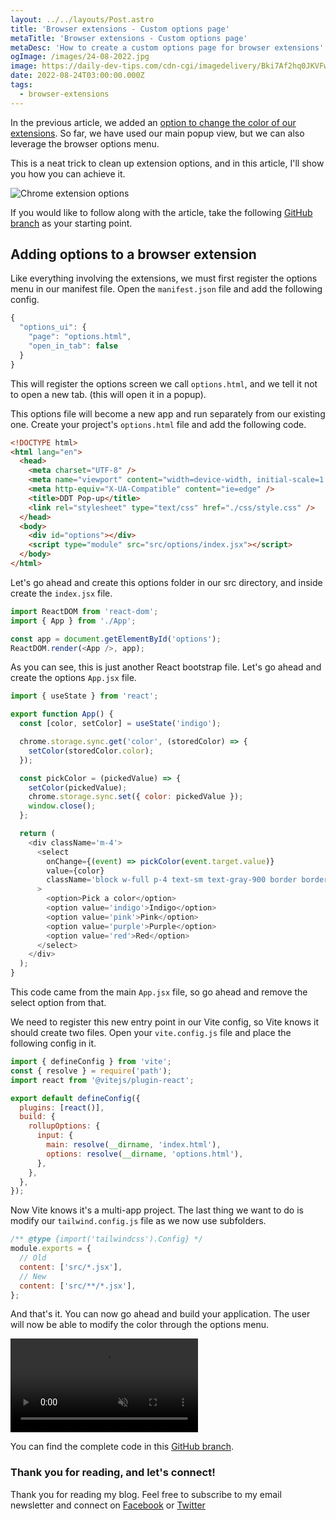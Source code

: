 ```yaml
---
layout: ../../layouts/Post.astro
title: 'Browser extensions - Custom options page'
metaTitle: 'Browser extensions - Custom options page'
metaDesc: 'How to create a custom options page for browser extensions'
ogImage: /images/24-08-2022.jpg
image: https://daily-dev-tips.com/cdn-cgi/imagedelivery/Bki7Af2hq0JKVFw1XYYMQg/ba375927-e659-4fe0-3bd3-abc6e8966100
date: 2022-08-24T03:00:00.000Z
tags:
  - browser-extensions
---
```


In the previous article, we added an [option to change the color of our extensions](https://daily-dev-tips.com/posts/browser-extensions-using-storage/).
So far, we have used our main popup view, but we can also leverage the browser options menu.

This is a neat trick to clean up extension options, and in this article, I'll show you how you can achieve it.

![Chrome extension options](https://cdn.hashnode.com/res/hashnode/image/upload/v1660477340800/RQaQuKVC9.png)

If you would like to follow along with the article, take the following [GitHub branch](https://github.com/rebelchris/popup-extension/tree/storage) as your starting point.

## Adding options to a browser extension

Like everything involving the extensions, we must first register the options menu in our manifest file.
Open the `manifest.json` file and add the following config.

```js
{
  "options_ui": {
    "page": "options.html",
    "open_in_tab": false
  }
}
```

This will register the options screen we call `options.html`, and we tell it not to open a new tab. (this will open it in a popup).

This options file will become a new app and run separately from our existing one.
Create your project's `options.html` file and add the following code.

```html
<!DOCTYPE html>
<html lang="en">
  <head>
    <meta charset="UTF-8" />
    <meta name="viewport" content="width=device-width, initial-scale=1.0" />
    <meta http-equiv="X-UA-Compatible" content="ie=edge" />
    <title>DDT Pop-up</title>
    <link rel="stylesheet" type="text/css" href="./css/style.css" />
  </head>
  <body>
    <div id="options"></div>
    <script type="module" src="src/options/index.jsx"></script>
  </body>
</html>
```

Let's go ahead and create this options folder in our src directory, and inside create the `index.jsx` file.

```js
import ReactDOM from 'react-dom';
import { App } from './App';

const app = document.getElementById('options');
ReactDOM.render(<App />, app);
```

As you can see, this is just another React bootstrap file. Let's go ahead and create the options `App.jsx` file.

```js
import { useState } from 'react';

export function App() {
  const [color, setColor] = useState('indigo');

  chrome.storage.sync.get('color', (storedColor) => {
    setColor(storedColor.color);
  });

  const pickColor = (pickedValue) => {
    setColor(pickedValue);
    chrome.storage.sync.set({ color: pickedValue });
    window.close();
  };

  return (
    <div className='m-4'>
      <select
        onChange={(event) => pickColor(event.target.value)}
        value={color}
        className='block w-full p-4 text-sm text-gray-900 border border-gray-300 rounded-lg bg-gray-50 focus:ring-indigo-500 focus:border-indigo-500 dark:bg-gray-700 dark:border-gray-600 dark:placeholder-gray-400 dark:text-white dark:focus:ring-indigo-500 dark:focus:border-indigo-500'
      >
        <option>Pick a color</option>
        <option value='indigo'>Indigo</option>
        <option value='pink'>Pink</option>
        <option value='purple'>Purple</option>
        <option value='red'>Red</option>
      </select>
    </div>
  );
}
```

This code came from the main `App.jsx` file, so go ahead and remove the select option from that.

We need to register this new entry point in our Vite config, so Vite knows it should create two files.
Open your `vite.config.js` file and place the following config in it.

```js
import { defineConfig } from 'vite';
const { resolve } = require('path');
import react from '@vitejs/plugin-react';

export default defineConfig({
  plugins: [react()],
  build: {
    rollupOptions: {
      input: {
        main: resolve(__dirname, 'index.html'),
        options: resolve(__dirname, 'options.html'),
      },
    },
  },
});
```

Now Vite knows it's a multi-app project.
The last thing we want to do is modify our `tailwind.config.js` file as we now use subfolders.

```js
/** @type {import('tailwindcss').Config} */
module.exports = {
  // Old
  content: ['src/*.jsx'],
  // New
  content: ['src/**/*.jsx'],
};
```

And that's it. You can now go ahead and build your application.
The user will now be able to modify the color through the options menu.

<!-- ![Browser extensions - Custom options page](https://cdn.hashnode.com/res/hashnode/image/upload/v1660478095162/FR3sffW9K.gif) -->
<video autoplay loop muted playsinline>
  <source src="https://res.cloudinary.com/daily-dev-tips/video/upload/v1660478137/options_zuppir.webm" type="video/webm" />
  <source src="https://res.cloudinary.com/daily-dev-tips/video/upload/v1660478137/options_o3kzju.mp4" type="video/mp4" />
</video>

You can find the complete code in this [GitHub branch](https://github.com/rebelchris/popup-extension/tree/options).

### Thank you for reading, and let's connect!

Thank you for reading my blog. Feel free to subscribe to my email newsletter and connect on [Facebook](https://www.facebook.com/DailyDevTipsBlog) or [Twitter](https://twitter.com/DailyDevTips1)
